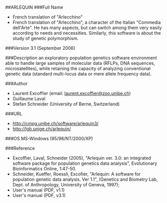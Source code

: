 ##ARLEQUIN
###Full Name
* French translation of "Arlecchino"
* French translation of "Arlecchino", a character of the Italian "Commedia dell'Arte". He has many aspects, but can switch among them very easily according to needs and necessities. Similarly, this software is about the study of genetic polymorphism.

###Version
3.1 (September 2006)

###Description
an exploratory population genetics software environment able to handle large samples of molecular data (RFLPs, DNA sequences, microsatellites), while retaining the capacity of analyzing conventional genetic data (standard multi-locus data or mere allele frequency data).

###Author
* Laurent Excoffier (email: laurent.excoffier@zoo.unibe.ch)
* Guillaume Laval
* Stefan Schneider (University of Berne, Switzerland)

###URL
* http://cmpg.unibe.ch/software/arlequin3/
* http://lgb.unige.ch/arlequin/

###OS
MS-Windows (95/98/NT/2000/XP)

###Reference
* Excoffier, Laval, Schneider (2005), "Arlequin ver. 3.0: an integrated software package for population genetics data analysis", Evolutionary Bioinformatics Online, 1:47-50.
* Schneider, Kueffer, Roessli, Excofier, "Arlequin: A software for population genetic data analysis. Ver 1.1", (Genetics and Biometry Lab, Dept. of Anthropology, University of Geneva, 1997);
* User's manual (PDF, v1.1)
* User's manual (PDF, v3.1)


